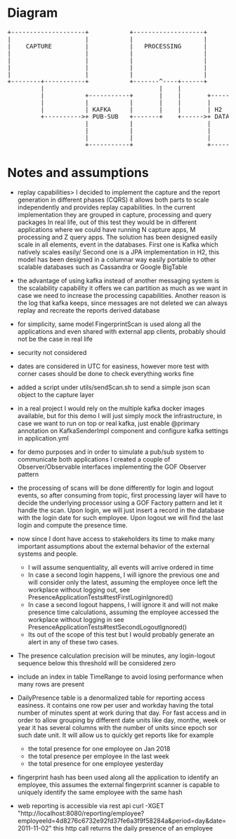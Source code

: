 # Diagram #


<pre>
+--------------------+           +-------------------+            +------------------+
|                    |           |                   |            |                  |
|    CAPTURE         |           |   PROCESSING      |            |   REPORTING      |
|                    |           |                   |            |                  |
|                    |           |                   |            |                  |
|                    |           |                   |            |                  |
|                    |           |                   |            |                  |
+--------+-----------+           +-------^----+------+            +--------^---------+
         |                               |    |                            |
         |           +-----------+       |    |       +-----------+        |
         |           |           |       |    |       |           |        |
         |           | KAFKA     |       |    |       | H2        |        |
         +---------->+ PUB-SUB   +-------+    +------>+ DATABASE  +--------+
                     |           |                    |           |
                     |           |                    |           |
                     |           |                    |           |
                     +-----------+                    +-----------+
</pre>

# Notes and assumptions #

* replay capabilities> I decided to implement the capture and the report generation in different phases (CQRS)
it allows both parts to scale independently and provides replay capabilities.
In the current implementation they are grouped in capture, processing and query packages
In real life, out of this test they would be in different applications where we could have running N capture apps,
M processing and Z query apps.
The solution has been designed easily scale in all elements, event in the databases.
First one is Kafka which natively scales easily/
Second one is a JPA implementation in H2, this model has been designed in a columnar way easily portable
to other scalable databases such as Cassandra or Google BigTable

* the advantage of using kafka instead of another messaging system is the scalability capability it offers
we can partition as much as we want in case we need to increase the processing capabilities.
Another reason is the log that kafka keeps, since messages are not deleted we can always replay and recreate
the reports derived database

* for simplicity, same model FingerprintScan is used along all the applications and even shared with
external app clients, probably should not be the case in real life

* security not considered

* dates are considered in UTC for easiness, however more test with corner cases should be done to check everything works fine

* added a script under utils/sendScan.sh to send a simple json scan object to the capture layer

* in a real project I would rely on the multiple kafka docker images available, but for this demo
I will just simply mock the infrastructure, in case we want to run on top or real kafka, just enable
@primary annotation on KafkaSenderImpl component and configure kafka settings in application.yml

* for demo purposes and in order to simulate a pub/sub system to communicate both applications
I created a couple of Observer/Observable interfaces implementing the GOF Observer pattern

* the processing of scans will be done differently for login and logout events, so after consuming
from topic, first processing layer will have to decide the underlying processor using a
GOF Factory pattern and let it handle the scan.
Upon login, we will just insert a record in the database with the login date for such employee.
Upon logout we will find the last login and compute the presence time.

* now since I dont have access to stakeholders its time to make many important assumptions about the
external behavior of the external systems and people.
  * I will assume senquentiality, all events will arrive ordered in time
  * In case a second login happens, I will ignore the previous one and will consider only the latest,
assuming the employee once left the workplace without logging out,
see PresenceApplicationTests#testFirstLoginIgnored()
  * In case a second logout happens, I will ignore it and will not make presence time calculations,
assuming the employee accessed the workplace without logging in
see PresenceApplicationTests#testSecondLogoutIgnored()
  * Its out of the scope of this test but I would probably generate an alert in any of these two cases.

* The presence calculation precision will be minutes, any login-logout sequence below this threshold will
be considered zero

* include an index in table TimeRange to avoid losing performance when many rows are present

* DailyPresence table is a denormalized table for reporting access easiness.
it contains one row per user and workday having the total number of minutes spent at work during that day.
For fast access and in order to allow grouping by different date units like day, monthe, week or year it has
several columns with the number of units since epoch sor such date unit.
It will allow us to quickly get reports like for example
  * the total presence for one employee on Jan 2018
  * the total presence per employee in the last week
  * the total presence for one employee yesterday

* fingerprint hash has been used along all the application to identify an employee, this assumes the
external fingerprint scanner is capable to uniquely identify the same employee with the same hash

* web reporting is accessible via rest api
curl -XGET "http://localhost:8080/reporting/employee?employeeId=4d8276c6732e92fd37fe6a3f9f58284a&period=day&date=2011-11-02"
this http call returns the daily presence of an employee

